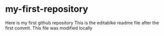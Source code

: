 # my-first-repository
Here is my first github repository
This is the editablke readme file after the first commit. This file was modified locally 
